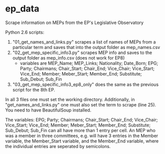 # ep_data
Scrape information on MEPs from the EP's Legislative Observatory

Python 2.6 scripts:
1) "01_get_names_and_links.py" scrapes a list of names of MEPs  from a particular term and saves that into the output folder as mep_names.csv
2) "02_get_mep_specific_info3.py" scrapes MEP info and saves to the output folder as mep_info.csv (does not work for EP8)
    - variables are MEP_Name; MEP_Links; Nationality; Date_Born; EPG; Party; Chairmans; Chair_Start; Chair_End; Vice_Chair; Vice_Start; Vice_End; Member; Meber_Start; Member_End; Substitute; Sub_Debut; Sub_Fin
3) "03_get_mep_specific_info3_ep8_only" does the same as the previous script for the 8th EP.

In all 3 files one must set the working directory. Additionally, in "get_names_and_links.py" one must also set the term to scrape (line 25). You need to have BeautifulSoup installed.

The variables: EPG; Party; Chairmans; Chair_Start; Chair_End; Vice_Chair; Vice_Start; Vice_End; Member; Meber_Start; Member_End; Substitute; Sub_Debut; Sub_Fin can all have more than 1 entry per cell. An MEP who was a member in three committees, e.g. will have 3 entries in the Member variable, the Member_Start variable, and the Member_End variable, where the individual entries are seperated by semicolons.
